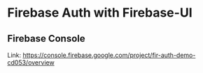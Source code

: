 # Firebase Auth with Firebase-UI

## Firebase Console
Link: https://console.firebase.google.com/project/fir-auth-demo-cd053/overview